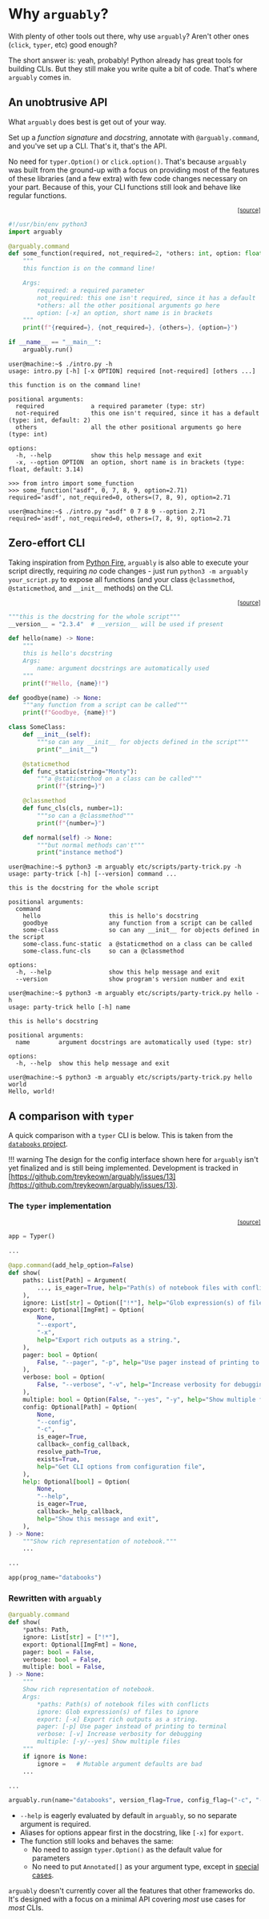 # Why `arguably`?

With plenty of other tools out there, why use `arguably`? Aren't other ones (`click`, `typer`, etc) good enough?

The short answer is: yeah, probably! Python already has great tools for building CLIs. But they still make you write
quite a bit of code. That's where `arguably` comes in.

## An unobtrusive API

What `arguably` does best is get out of your way.

Set up a *function signature* and *docstring*, annotate with `@arguably.command`, and you've set up a CLI. That's it,
that's the API.

No need for `typer.Option()` or `click.option()`. That's because `arguably` was built from the ground-up with a focus on
providing most of the features of these libraries (and a few extra) with few code changes necessary on your part.
Because of this, your CLI functions still look and behave like regular functions.

<div align="right" class="code-source"><sub>
    <a href="https://github.com/treykeown/arguably/blob/main/etc/scripts/intro.py">[source]</a>
</sub></div>

```python
#!/usr/bin/env python3
import arguably

@arguably.command
def some_function(required, not_required=2, *others: int, option: float = 3.14):
    """
    this function is on the command line!

    Args:
        required: a required parameter
        not_required: this one isn't required, since it has a default
        *others: all the other positional arguments go here
        option: [-x] an option, short name is in brackets
    """
    print(f"{required=}, {not_required=}, {others=}, {option=}")

if __name__ == "__main__":
    arguably.run()
```

```console
user@machine:~$ ./intro.py -h
usage: intro.py [-h] [-x OPTION] required [not-required] [others ...]

this function is on the command line!

positional arguments:
  required             a required parameter (type: str)
  not-required         this one isn't required, since it has a default (type: int, default: 2)
  others               all the other positional arguments go here (type: int)

options:
  -h, --help           show this help message and exit
  -x, --option OPTION  an option, short name is in brackets (type: float, default: 3.14)
```

```pycon
>>> from intro import some_function
>>> some_function("asdf", 0, 7, 8, 9, option=2.71)
required='asdf', not_required=0, others=(7, 8, 9), option=2.71
```

```console
user@machine:~$ ./intro.py "asdf" 0 7 8 9 --option 2.71
required='asdf', not_required=0, others=(7, 8, 9), option=2.71
```

## Zero-effort CLI

Taking inspiration from [Python Fire](https://google.github.io/python-fire/guide/#version-4-fire-without-code-changes),
`arguably` is also able to execute your script directly, requiring *no* code changes - just run
`python3 -m arguably your_script.py` to expose all functions (and your class `@classmethod`, `@staticmethod`, and
`__init__` methods) on the CLI.

<div align="right" class="code-source"><sub>
    <a href="https://github.com/treykeown/arguably/blob/main/etc/scripts/party-trick.py">[source]</a>
</sub></div>

```python
"""this is the docstring for the whole script"""
__version__ = "2.3.4"  # __version__ will be used if present

def hello(name) -> None:
    """
    this is hello's docstring
    Args:
        name: argument docstrings are automatically used
    """
    print(f"Hello, {name}!")

def goodbye(name) -> None:
    """any function from a script can be called"""
    print(f"Goodbye, {name}!")

class SomeClass:
    def __init__(self):
        """so can any __init__ for objects defined in the script"""
        print("__init__")

    @staticmethod
    def func_static(string="Monty"):
        """a @staticmethod on a class can be called"""
        print(f"{string=}")

    @classmethod
    def func_cls(cls, number=1):
        """so can a @classmethod"""
        print(f"{number=}")

    def normal(self) -> None:
        """but normal methods can't"""
        print("instance method")
```

```console
user@machine:~$ python3 -m arguably etc/scripts/party-trick.py -h
usage: party-trick [-h] [--version] command ...

this is the docstring for the whole script

positional arguments:
  command
    hello                   this is hello's docstring
    goodbye                 any function from a script can be called
    some-class              so can any __init__ for objects defined in the script
    some-class.func-static  a @staticmethod on a class can be called
    some-class.func-cls     so can a @classmethod

options:
  -h, --help                show this help message and exit
  --version                 show program's version number and exit
```

```console
user@machine:~$ python3 -m arguably etc/scripts/party-trick.py hello -h
usage: party-trick hello [-h] name

this is hello's docstring

positional arguments:
  name        argument docstrings are automatically used (type: str)

options:
  -h, --help  show this help message and exit
```

```console
user@machine:~$ python3 -m arguably etc/scripts/party-trick.py hello world
Hello, world!
```

## A comparison with `typer`

A quick comparison with a `typer` CLI is below. This is taken from the
[`databooks` project](https://github.com/datarootsio/databooks).

!!! warning
    The design for the config interface shown here for `arguably` isn't yet finalized and is still being implemented.
    Development is tracked in [https://github.com/treykeown/arguably/issues/13](https://github.com/treykeown/arguably/issues/13).

### The `typer` implementation

<div align="right" class="code-source"><sub>
    <a href="https://github.com/datarootsio/databooks/blob/39badd2c9cbdfa9a3174447948e6d65d78cb810f/databooks/cli.py#L378C36-L415">[source]</a>
</sub></div>

```python
app = Typer()

...

@app.command(add_help_option=False)
def show(
    paths: List[Path] = Argument(
        ..., is_eager=True, help="Path(s) of notebook files with conflicts"
    ),
    ignore: List[str] = Option(["!*"], help="Glob expression(s) of files to ignore"),
    export: Optional[ImgFmt] = Option(
        None,
        "--export",
        "-x",
        help="Export rich outputs as a string.",
    ),
    pager: bool = Option(
        False, "--pager", "-p", help="Use pager instead of printing to terminal"
    ),
    verbose: bool = Option(
        False, "--verbose", "-v", help="Increase verbosity for debugging"
    ),
    multiple: bool = Option(False, "--yes", "-y", help="Show multiple files"),
    config: Optional[Path] = Option(
        None,
        "--config",
        "-c",
        is_eager=True,
        callback=_config_callback,
        resolve_path=True,
        exists=True,
        help="Get CLI options from configuration file",
    ),
    help: Optional[bool] = Option(
        None,
        "--help",
        is_eager=True,
        callback=_help_callback,
        help="Show this message and exit",
    ),
) -> None:
    """Show rich representation of notebook."""
    ...

...

app(prog_name="databooks")
```

### Rewritten with `arguably`

```python
@arguably.command
def show(
    *paths: Path,
    ignore: List[str] = ["!*"],
    export: Optional[ImgFmt] = None,
    pager: bool = False,
    verbose: bool = False,
    multiple: bool = False,
) -> None:
    """
    Show rich representation of notebook.
    Args:
        *paths: Path(s) of notebook files with conflicts
        ignore: Glob expression(s) of files to ignore
        export: [-x] Export rich outputs as a string.
        pager: [-p] Use pager instead of printing to terminal
        verbose: [-v] Increase verbosity for debugging
        multiple: [-y/--yes] Show multiple files
    """
    if ignore is None:
        ignore =   # Mutable argument defaults are bad
    ...

...

arguably.run(name="databooks", version_flag=True, config_flag=("-c", "--config"))
```

* `--help` is eagerly evaluated by default in `arguably`, so no separate argument is required.
* Aliases for options appear first in the docstring, like `[-x]` for `export`.
* The function still looks and behaves the same:
    * No need to assign `typer.Option()` as the default value for parameters
    * No need to put `Annotated[]` as your argument type, except in
    [special cases](../tutorial/type-hints/#special-behaviors).

`arguably` doesn't currently cover all the features that other frameworks do. It's designed with a focus on a minimal
API covering *most* use cases for *most* CLIs.
